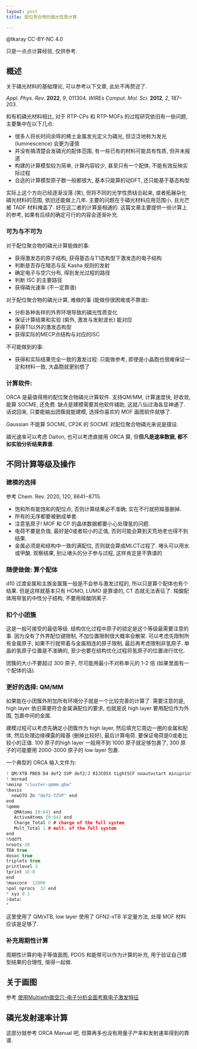 ```yaml
---
layout: post
title: 配位聚合物的磷光性质计算

---
```


@tkaray CC-BY-NC 4.0

只是一点点计算经验, 仅供参考.
## 概述

关于磷光材料的基础理论, 可以参考以下文章, 此处不再赘述了.

_Appl. Phys. Rev._ **2022**, _9_, 011304.
*WIREs Comput. Mol. Sci.* **2012**, *2*, 187–203.

和有机磷光材料相比, 对于 RTP-CPs 和 RTP-MOFs 的过程研究依旧有一些问题, 主要集中在以下几点:

- 很多人将长时间余晖的稀土金属发光定义为磷光, 但泛泛地称为发光 (luminescence) 会更为谨慎
- 并没有搞清楚会发磷光的配体范围, 有一些已有的材料可能具有性质, 但并未报道
- 构建的计算模型较为简单, 计算内容较少, 甚至只有一个配体, 不能有效反映实际过程
- 合适的计算模型原子数一般都很大, 基本只能算的动DFT, 还只能基于基态构型

实际上这个方向已经逐渐没落 (笑), 但将不同的光学性质结合起来, 或者拓展杂化磷光材料的范围, 依旧还能做上几年. 主要的问题在于磷光材料应用范围小, 且光芒被 TADF 材料掩盖了. 好在这二者的计算是相通的. 这篇文章主要提供一些计算上的参考, 如果有后续的确定可行的内容会逐渐补充. 

### 可为与不可为

对于配位聚合物的磷光计算能做的事:
- 获得激发态的原子结构, 获得基态与T1态构型下激发态的电子结构
- 判断是否存在暗态与反 Kasha 规则的发射
- 确定电子与空穴分布, 得到发光过程的路径
- 判断 ISC 的主要路径
- 获得磷光速率 (不一定靠谱)

对于配位聚合物的磷光计算, 难做的事 (能做但很困难或不靠谱):
- 分析各种各样的外界环境导致的磷光性质变化
- 保证计算结果和实验 (紫外, 激发与发射波长) 能对应
- 获得T1以外的激发态构型
- 获得实际的MECP点结构与对应的ISC

不可能做到的事:
- 获得和实际结果完全一致的激发过程: 只能做参考, 即使是小晶胞也很难保证一定和材料一致, 大晶胞就更别想了



### 计算软件:

ORCA 是最值得用的配位聚合物磷光计算软件. 支持QM/MM, 计算速度快, 好收敛, 能算 SOCME, 还免费. 缺点是建模需要其他软件辅助, 这就八仙过海各显神通了. 话说回来, 只要能输出团簇就能建模, 选择你喜欢的 MOF 画图软件就够了.

Gaussian 不能算 SOCME, CP2K 的 SOCME 对配位聚合物磷光来说是摆设. 

磷光速率可以考虑 Dalton, 也可以考虑直接用 ORCA 算, 但**但凡是速率数据, 都不如实验分析结果靠谱.** 

## 不同计算等级及操作
### 建模的选择

参考 Chem. Rev. 2020, 120, 8641−8715. 

- 饱和所有能饱和的配位点, 否则计算结果必不准确; 实在不行就把羧基删掉. 
- 所有的无序都要被删成单套. 
- 注意氢原子! MOF 和 CP 的晶体数据都要小心处理氢的问题. 
- 电荷不要是负值, 最好是0或者较小的正值, 否则可能会算到天荒地老也得不到结果.
- 金属必须是和结构中一致的满配位, 否则就会算成MLCT过程了. 堵头可以用水或甲酸. 观察结果, 别让堵头的分子参与过程, 这样肯定是不靠谱的

### 随便做做: 算个配体

d10 过渡金属和主族金属簇一般是不会参与激发过程的, 所以只是算个配体也有个结果. 但是这样就基本只有 HOMO, LUMO 是靠谱的, CT 态就无法表征了. 羧酸配体用带氢的中性分子结构, 不要用羧酸阴离子.
### 扣个小团簇

这是一般可接受的最低等级. 结构优化过程中原子的锁定是这个等级最需要注意的事. 因为没有了外界配位键限制, 不加位置限制很大概率会散架. 可以考虑先限制所有金属原子, 如果不行就带着与金属相连的原子限制, 最后再考虑限制非氢原子. 单晶的氢原子位置是不准确的, 至少也要在结构优化过程将氢原子的位置进行优化.

团簇的大小不要超过 300 原子, 尽可能用最小不对称单元的 1-2 倍 (如果里面有一个配体的话).

### 更好的选择: QM/MM

如果能在小团簇外附加所有环境分子就是一个比较完善的计算了. 需要注意的是, high layer 依旧需要符合金属满配位的要求, 也就是说 high layer 要用配位作为外围, 包裹中间的金属. 

建模过程可以考虑先确定小团簇作为 high layer, 然后填充它周边一圈的金属和配体, 然后处理边缘裸露的羧基 (删掉比较好), 最后计算电荷. 要保证电荷是0或者比较小的正值. 100 原子的high layer 一般用不到 1000 原子就足够包裹了, 300 原子的可能要用 2000-3000 原子的 low layer 包裹. 

一个典型的 ORCA 输入文件为:

```cpp
! QM/XTB PBE0 D4 def2-SVP def2/J RIJCOSX tightSCF noautostart miniprint nopop
! moread
%moinp "cluster-qmmm.gbw"
%basis 
  newGTO Zn "def2-TZVP" end
end
%qmmm
   QMAtoms {0:64} end
   ActiveAtoms {0:64} end
   Charge_Total 0 # charge of the full system
   Mult_Total 1 # mult. of the full system
end
%tddft
nroots 20
TDA true
dosoc true
triplets true
printlevel 3
tprint 1E-8
end
%maxcore  12000
%pal nprocs  32 end
* xyz 0 1
(data)
*
```

这里使用了 QM/xTB, low layer 使用了 GFN2-xTB 半定量方法, 处理 MOF 材料应该是足够了.
### 补充周期性计算

周期性计算的电子等值面图, PDOS 和能带可以作为计算的补充, 用于验证自己模型结果的合理性, 值得一起做.


## 关于画图

参考 [使用Multiwfn做空穴-电子分析全面考察电子激发特征](http://sobereva.com/434)

## 磷光发射速率计算

这部分就参考 ORCA Manual 吧, 但算再多也没有用量子产率和发射速率得到的靠谱.

